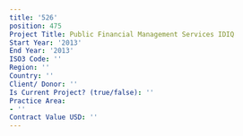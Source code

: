 ```yaml
---
title: '526'
position: 475
Project Title: Public Financial Management Services IDIQ
Start Year: '2013'
End Year: '2013'
ISO3 Code: ''
Region: ''
Country: ''
Client/ Donor: ''
Is Current Project? (true/false): ''
Practice Area:
- ''
Contract Value USD: ''
---
```


